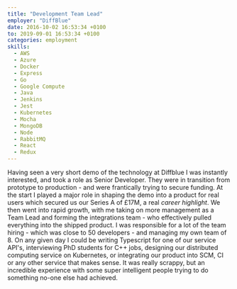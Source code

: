 ```yaml
---
title: "Development Team Lead"
employer: "DiffBlue"
date: 2016-10-02 16:53:34 +0100
to: 2019-09-01 16:53:34 +0100
categories: employment
skills:
  - AWS
  - Azure
  - Docker
  - Express
  - Go
  - Google Compute
  - Java
  - Jenkins
  - Jest
  - Kubernetes
  - Mocha
  - MongoDB
  - Node
  - RabbitMQ
  - React
  - Redux
---
```


Having seen a very short demo of the technology at Diffblue I was instantly interested, and took a role as Senior Developer. They were in transition from prototype to production - and were frantically trying to secure funding. At the start I played a major role in shaping the demo into a product for real users which secured us our Series A of £17M, a real _career highlight_. We then went into rapid growth, with me taking on more management as a Team Lead and forming the integrations team - who effectively pulled everything into the shipped product. I was responsible for a lot of the team hiring - which was close to 50 developers - and managing my own team of 8. On any given day I could be writing Typescript for one of our service API's, interviewing PhD students for C++ jobs, designing our distributed computing service on Kubernetes, or integrating our product into SCM, CI or any other service that makes sense. It was really scrappy, but an incredible experience with some super intelligent people trying to do something no-one else had achieved.

